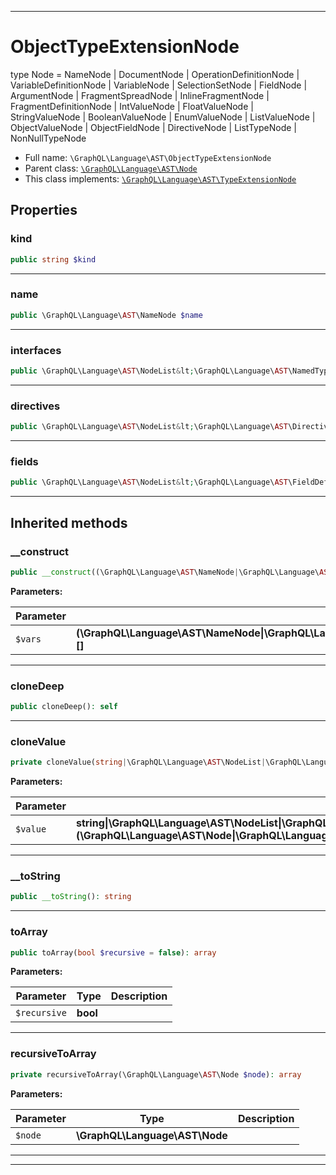 ***

# ObjectTypeExtensionNode

type Node = NameNode
| DocumentNode
| OperationDefinitionNode
| VariableDefinitionNode
| VariableNode
| SelectionSetNode
| FieldNode
| ArgumentNode
| FragmentSpreadNode
| InlineFragmentNode
| FragmentDefinitionNode
| IntValueNode
| FloatValueNode
| StringValueNode
| BooleanValueNode
| EnumValueNode
| ListValueNode
| ObjectValueNode
| ObjectFieldNode
| DirectiveNode
| ListTypeNode
| NonNullTypeNode

* Full name: `\GraphQL\Language\AST\ObjectTypeExtensionNode`
* Parent class: [`\GraphQL\Language\AST\Node`](./Node.md)
* This class implements:
  [`\GraphQL\Language\AST\TypeExtensionNode`](./TypeExtensionNode.md)

## Properties

### kind

```php
public string $kind
```

***

### name

```php
public \GraphQL\Language\AST\NameNode $name
```

***

### interfaces

```php
public \GraphQL\Language\AST\NodeList&lt;\GraphQL\Language\AST\NamedTypeNode&gt; $interfaces
```

***

### directives

```php
public \GraphQL\Language\AST\NodeList&lt;\GraphQL\Language\AST\DirectiveNode&gt; $directives
```

***

### fields

```php
public \GraphQL\Language\AST\NodeList&lt;\GraphQL\Language\AST\FieldDefinitionNode&gt; $fields
```

***

## Inherited methods

### __construct

```php
public __construct((\GraphQL\Language\AST\NameNode|\GraphQL\Language\AST\NodeList|\GraphQL\Language\AST\SelectionSetNode|\GraphQL\Language\AST\Location|string|int|bool|float|null)[] $vars): mixed
```

**Parameters:**

| Parameter | Type | Description |
|-----------|------|-------------|
| `$vars` | **(\GraphQL\Language\AST\NameNode&#124;\GraphQL\Language\AST\NodeList&#124;\GraphQL\Language\AST\SelectionSetNode&#124;\GraphQL\Language\AST\Location&#124;string&#124;int&#124;bool&#124;float&#124;null)[]** |  |

***

### cloneDeep

```php
public cloneDeep(): self
```

***

### cloneValue

```php
private cloneValue(string|\GraphQL\Language\AST\NodeList|\GraphQL\Language\AST\Location|\GraphQL\Language\AST\Node|(\GraphQL\Language\AST\Node|\GraphQL\Language\AST\NodeList|\GraphQL\Language\AST\Location)[] $value): string|\GraphQL\Language\AST\NodeList|\GraphQL\Language\AST\Location|\GraphQL\Language\AST\Node
```

**Parameters:**

| Parameter | Type | Description |
|-----------|------|-------------|
| `$value` | **string&#124;\GraphQL\Language\AST\NodeList&#124;\GraphQL\Language\AST\Location&#124;\GraphQL\Language\AST\Node&#124;(\GraphQL\Language\AST\Node&#124;\GraphQL\Language\AST\NodeList&#124;\GraphQL\Language\AST\Location)[]** |  |

***

### __toString

```php
public __toString(): string
```

***

### toArray

```php
public toArray(bool $recursive = false): array
```

**Parameters:**

| Parameter | Type | Description |
|-----------|------|-------------|
| `$recursive` | **bool** |  |

***

### recursiveToArray

```php
private recursiveToArray(\GraphQL\Language\AST\Node $node): array
```

**Parameters:**

| Parameter | Type | Description |
|-----------|------|-------------|
| `$node` | **\GraphQL\Language\AST\Node** |  |

***


***

